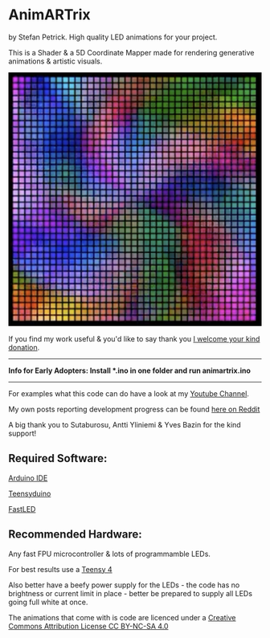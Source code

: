 # AnimARTrix

by Stefan Petrick. High quality LED animations for your project. 

This is a Shader & a 5D Coordinate Mapper made for rendering generative animations & artistic visuals. 

![Screenshot](pic.png)



                                                   


If you find my work useful & you'd like to say thank you [I welcome your kind donation](https://www.paypal.com/donate/?hosted_button_id=YR7Q795MYU9HS).

--------------------------------------------------------------------------------------------

__Info for Early Adopters: Install *.ino in one folder and run animartrix.ino__

--------------------------------------------------------------------------------------------

For examples what this code can do have a look at my [Youtube Channel](https://www.youtube.com/@stefanpetrick).



My own posts reporting development progress can be found [here on Reddit](https://www.reddit.com/user/StefanPetrick/submitted/)



A big thank you to Sutaburosu, Antti Yliniemi & Yves Bazin for the kind support!



## Required Software: 

[Arduino IDE](https://www.arduino.cc/en/software)

[Teensyduino](https://www.pjrc.com/teensy/td_download.html)

[FastLED](https://github.com/FastLED/FastLED)




## Recommended Hardware: 

Any fast FPU microcontroller & lots of programmamble LEDs.

For best results use a [Teensy 4](https://www.pjrc.com/store/teensy40.html)

Also better have a beefy power supply for the LEDs - the code has no brightness or current limit in place - better be prepared to supply all LEDs going full white at once.




The animations that come with is code are licenced under a [Creative Commons Attribution License CC BY-NC-SA 4.0](https://creativecommons.org/licenses/by-nc-sa/4.0/)








